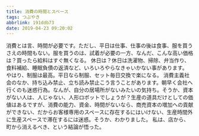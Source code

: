 ```yaml
---
title: 消費の時間とスペース
tags: つぶやき
abbrlink: 191ddb73
date: 2019-04-23 09:20:02
---
```

消費とは言、時間が必要です。ただし、平日は仕事、仕事の後は食事、服を買うさえの時間もない。服を買うのは、試着が必要の一方、なんだ、こんな高い価格は？買ったら給料はすぐ無くなる。
休日は？休日は洗濯物、掃除、弁当作り、食料補給、睡眠負債の返済など、いろいろやらなきゃいかない事があります。
やはり、制服は最高。平日なら制服、セット毎日交換で楽になる。
消費主義社会のなか、持ち込み禁止、立ち読み禁止こう言うことがあります。朝早く会社へ行くのも迷惑行為。なんが、自分の居場所がないみたいの気持ち。そうか、資本がない人は、人じゃない、人形ロボットでしょうが？生産の道具だけとしての価値はあるですが、消費の能力、資金、時間がないなら、商売資本の増加への貢献ができない、だからお客様専用のスペースに存在するにはいけない、生産時間外に生産スペースで滞在するには迷惑。そうか、わかりました。
私は、店から、町から消えるべき、という結論が悟った。